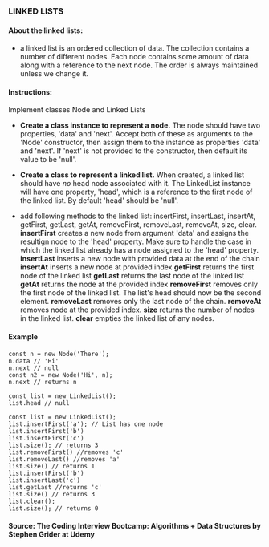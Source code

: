 ### LINKED LISTS 

#### About the linked lists: 
- a linked list is an ordered collection of data. The collection contains a number of different nodes. 
Each node contains some amount of data along with a reference to the next node. The order is always maintained unless we change it.


#### Instructions: 

Implement classes Node and Linked Lists

- **Create a class instance to represent a node.**  The node should have two properties, 'data' and 'next'.  Accept both of these as arguments to the 'Node' constructor, then assign them to the instance as properties 'data' and 'next'. If 'next' is not provided to the constructor, then default its value to be 'null'.

-  **Create a class to represent a linked list.**  When created, a linked list should have *no* head node associated with it. The LinkedList instance will have one property, 'head', which is a reference to the first node of the linked list.  By default 'head' should be 'null'.

- add following methods to the linked list: insertFirst, insertLast, insertAt, getFirst, getLast, getAt, removeFirst, removeLast, removeAt, size, clear.
**insertFirst** creates a new node from argument 'data' and assigns the resultign node to the 'head' property. Make sure to handle the case in which the linked list already has a node assigned to the 'head' property.
**insertLast** inserts a new node with provided data at the end of the chain
**insertAt** inserts a new node at provided index
**getFirst** returns the first node of the linked list
**getLast** returns the last node of the linked list
**getAt** returns the node at the provided index
**removeFirst** removes only the first node of the linked list. The list's head should now be the second element. 
**removeLast** removes only the last node of the chain.
**removeAt** removes node at the provided index.
**size** returns the number of nodes in the linked list.
**clear** empties the linked list of any nodes.

#### Example 

````
const n = new Node('There');
n.data // 'Hi'
n.next // null
const n2 = new Node('Hi', n);
n.next // returns n
````

````
const list = new LinkedList();
list.head // null

const list = new LinkedList();
list.insertFirst('a'); // List has one node
list.insertFirst('b')
list.insertFirst('c')
list.size(); // returns 3
list.removeFirst() //removes 'c'
list.removeLast() //removes 'a'
list.size() // returns 1
list.insertFirst('b')
list.insertLast('c')
list.getLast //returns 'c'
list.size() // returns 3
list.clear();
list.size(); // returns 0
````


#### Source: The Coding Interview Bootcamp: Algorithms + Data Structures by Stephen Grider at Udemy 